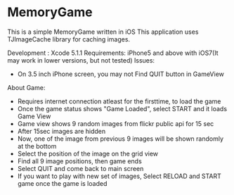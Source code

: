 MemoryGame
==========

This is a simple MemoryGame written in iOS
This application uses TJImageCache library for caching images.

Development : Xcode 5.1.1
Requirements: iPhone5 and above with iOS7(It may work in lower versions, but not tested)
Issues:
- On 3.5 inch iPhone screen, you may not Find QUIT button in GameView

About Game:
- Requires internet connection atleast for the firsttime, to load the game
- Once the game status shows "Game Loaded", select START and it loads Game View
- Game view shows 9 random images from flickr public api for 15 sec
- After 15sec images are hidden
- Now, one of the image from previous 9 images will be shown randomly at the bottom
- Select the position of the image on the grid view
- Find all 9 image positions, then game ends
- Select QUIT and come back to main screen
- If you want to play with new set of images, Select RELOAD and START game once the game is loaded



